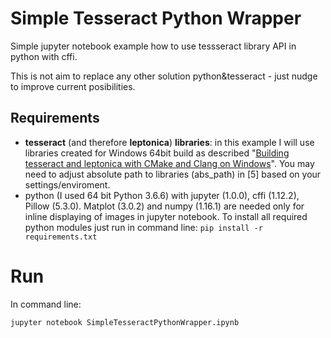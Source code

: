# Simple Tesseract Python Wrapper

Simple jupyter notebook example how to use tessseract library API in python with cffi.

This is not aim to replace any other solution python&tesseract - just nudge to improve current posibilities.


## Requirements

*  **tesseract** (and therefore **leptonica**) **libraries**:  in this example  I will use libraries created for Windows 64bit build as described "[Building tesseract and leptonica with CMake and Clang on Windows]( http://www.sk-spell.sk.cx/building-tesseract-and-leptonica-with-cmake-and-clang-on-windows)". You may need to adjust absolute path to libraries (abs_path) in [5] based on your settings/enviroment.
*  python (I used 64 bit Python 3.6.6) with jupyter (1.0.0), cffi (1.12.2), Pillow (5.3.0). Matplot (3.0.2) and numpy (1.16.1) are needed only for inline displaying of images in jupyter notebook.
 To install all required python  modules just run in command line: `pip install -r requirements.txt`
# Run

In command line:
```
jupyter notebook SimpleTesseractPythonWrapper.ipynb
```
